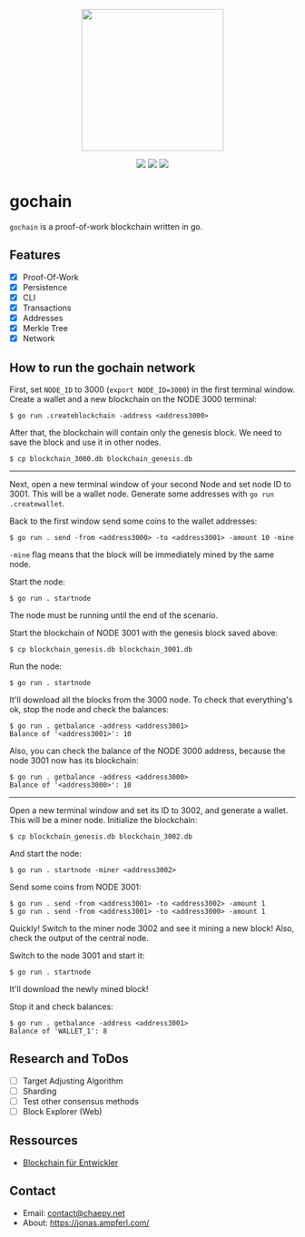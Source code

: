 <p align="center">
    <img src="https://i.imgur.com/BY0Y12Z.png" width="250px">
</p>

<div style="text-align:center">

<p align="center">

<img src="https://img.shields.io/tokei/lines/github/Ampferl/gochain">
<img src="https://img.shields.io/github/languages/code-size/Ampferl/gochain?label=Code%20Size" />
<img src="https://img.shields.io/github/stars/Ampferl/gochain?label=Stars&logo=github" />

</p>

</div>

# gochain
`gochain` is a proof-of-work blockchain written in go.  
## Features
- [X] Proof-Of-Work
- [X] Persistence
- [X] CLI
- [X] Transactions
- [X] Addresses
- [X] Merkle Tree
- [X] Network
## How to run the gochain network
First, set `NODE_ID` to 3000 (`export NODE_ID=3000`) in the first terminal window. 
Create a wallet and a new blockchain on the NODE 3000 terminal:

```shell
$ go run .createblockchain -address <address3000>
```  

After that, the blockchain will contain only the genesis block. We need to save the block and use it in other nodes.  

```shell
$ cp blockchain_3000.db blockchain_genesis.db 
```
---
Next, open a new terminal window of your second Node and set node ID to 3001. This will be a wallet node. Generate some addresses with `go run .createwallet`.

Back to the first window send some coins to the wallet addresses:

```shell
$ go run . send -from <address3000> -to <address3001> -amount 10 -mine
```
`-mine` flag means that the block will be immediately mined by the same node. 

Start the node:

```shell
$ go run . startnode
```
The node must be running until the end of the scenario.

 
Start the blockchain of NODE 3001 with the genesis block saved above:

```shell
$ cp blockchain_genesis.db blockchain_3001.db
```
Run the node:

```shell
$ go run . startnode
```
It'll download all the blocks from the 3000 node. To check that everything's ok, stop the node and check the balances:

```shell
$ go run . getbalance -address <address3001>
Balance of '<address3001>': 10
```
Also, you can check the balance of the NODE 3000 address, because the node 3001 now has its blockchain:

```shell
$ go run . getbalance -address <address3000>
Balance of '<address3000>': 10
```

--- 

Open a new terminal window and set its ID to 3002, and generate a wallet. This will be a miner node. Initialize the blockchain:

```shell
$ cp blockchain_genesis.db blockchain_3002.db
```
And start the node:

```shell
$ go run . startnode -miner <address3002>
```

Send some coins from NODE 3001:

```shell
$ go run . send -from <address3001> -to <address3002> -amount 1
$ go run . send -from <address3001> -to <address3000> -amount 1
```


Quickly! Switch to the miner node 3002 and see it mining a new block! Also, check the output of the central node.


Switch to the node 3001 and start it:

```shell
$ go run . startnode
```
It'll download the newly mined block!

Stop it and check balances:

```shell
$ go run . getbalance -address <address3001>
Balance of 'WALLET_1': 8
```

## Research and ToDos
- [ ] Target Adjusting Algorithm
- [ ] Sharding
- [ ] Test other consensus methods
- [ ] Block Explorer (Web)

## Ressources
- [Blockchain für Entwickler](https://www.amazon.de/Blockchain-f%C3%BCr-Entwickler-Programmierung-Praxisbeispielen/dp/3836263904)

## Contact
- Email: contact@chaepy.net
- About: https://jonas.ampferl.com/

